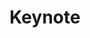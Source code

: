 ---
  name: 20d1t1k2
  title: Keynote
  content:
  category: Keynote
  format: Keynote
  speakers: Yves Caseau
  time_start: '09:15'
  time_end: '10:00'
  room: Auditorium
---